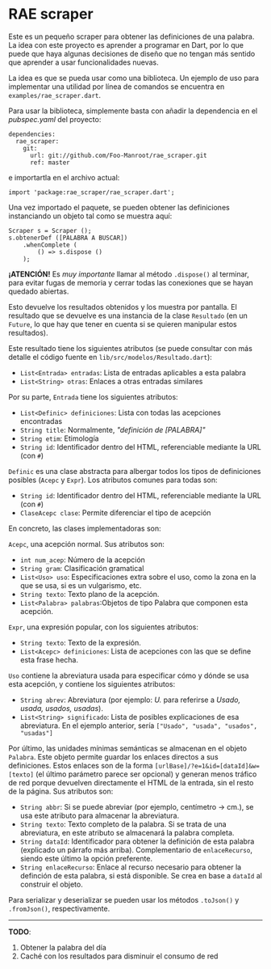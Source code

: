 # RAE scraper

Este es un pequeño scraper para obtener las definiciones de una palabra.
La idea con este proyecto es aprender a programar en Dart, por lo que puede que haya algunas decisiones de diseño que no tengan más sentido que aprender a usar funcionalidades nuevas.


La idea es que se pueda usar como una biblioteca.
Un ejemplo de uso para implementar una utilidad por línea de comandos se encuentra en `examples/rae_scraper.dart`.



Para usar la biblioteca, simplemente basta con añadir la dependencia en el _pubspec.yaml_ del proyecto:

```
dependencies:
  rae_scraper:
    git:
      url: git://github.com/Foo-Manroot/rae_scraper.git
      ref: master
```

e importartla en el archivo actual:

```
import 'package:rae_scraper/rae_scraper.dart';
```


Una vez importado el paquete, se pueden obtener las definiciones instanciando un objeto tal como se muestra aquí:
```
Scraper s = Scraper ();
s.obtenerDef ([PALABRA A BUSCAR])
    .whenComplete (
        () => s.dispose ()
    );
```

**¡ATENCIÓN!** Es _muy importante_ llamar al método `.dispose()` al terminar, para evitar fugas de memoria y cerrar todas las conexiones que se hayan quedado abiertas.


Esto devuelve los resultados obtenidos y los muestra por pantalla.
El resultado que se devuelve es una instancia de la clase `Resultado` (en un `Future`, lo que hay que tener en cuenta si se quieren manipular estos resultados).


Este resultado tiene los siguientes atributos (se puede consultar con más detalle el código fuente en `lib/src/modelos/Resultado.dart`):
  - `List<Entrada> entradas`: Lista de entradas aplicables a esta palabra
  - `List<String> otras`: Enlaces a otras entradas similares


Por su parte, `Entrada` tiene los siguientes atributos:
  - `List<Definic> definiciones`: Lista con todas las acepciones encontradas
  - `String title`: Normalmente, _"definición de [PALABRA]"_
  - `String etim`: Etimología
  - `String id`: Identificador dentro del HTML, referenciable mediante la URL (con `#`)


`Definic` es una clase abstracta para albergar todos los tipos de definiciones posibles (`Acepc` y `Expr`). Los atributos comunes para todas son:
  - `String id`: Identificador dentro del HTML, referenciable mediante la URL (con `#`)
  - `ClaseAcepc clase`: Permite diferenciar el tipo de acepción


En concreto, las clases implementadoras son:

`Acepc`, una acepción normal. Sus atributos son:
  - `int num_acep`: Número de la acepción
  - `String gram`: Clasificación gramatical
  - `List<Uso> uso`: Especificaciones extra sobre el uso, como la zona en la que se usa, si es un vulgarismo, etc.
  - `String texto`: Texto plano de la acepción.
  - `List<Palabra> palabras`:Objetos de tipo Palabra que componen esta acepción.


`Expr`, una expresión popular, con los siguientes atributos:
  - `String texto`: Texto de la expresión.
  - `List<Acepc> definiciones`: Lista de acepciones con las que se define esta frase hecha.



`Uso` contiene la abreviatura usada para especificar cómo y dónde se usa esta acepción, y contiene los siguientes atributos:
  - `String abrev`: Abreviatura (por ejemplo: _U._ para referirse a _Usado, usada, usados, usadas_).
  - `List<String> significado`: Lista de posibles explicaciones de esa abreviatura. En el ejemplo anterior, sería `["Usado", "usada", "usados", "usadas"]`


Por último, las unidades mínimas semánticas se almacenan en el objeto `Palabra`.
Este objeto permite guardar los enlaces directos a sus definiciones.
Estos enlaces son de la forma `[urlBase]/?e=1&id=[dataId]&w=[texto]` (el último parámetro parece ser opcional) y generan menos tráfico de red porque devuelven directamente el HTML de la entrada, sin el resto de la página.
Sus atributos son:

  - `String abbr`: Si se puede abreviar (por ejemplo, centímetro -> cm.), se usa este atributo para almacenar la abreviatura.
  - `String texto`: Texto completo de la palabra. Si se trata de una abreviatura, en este atributo se almacenará la palabra completa.
  - `String dataId`: Identificador para obtener la definición de esta palabra (explicado un párrafo más arriba). Complementario de `enlaceRecurso`, siendo este último la opción preferente.
  - `String enlaceRecurso`: Enlace al recurso necesario para obtener la definción de esta palabra, si está disponible. Se crea en base a `dataId` al construir el objeto.



Para serializar y deserializar se pueden usar los métodos `.toJson()` y `.fromJson()`, respectivamente.

----


**TODO**:

  1. Obtener la palabra del día
  2. Caché con los resultados para disminuir el consumo de red
